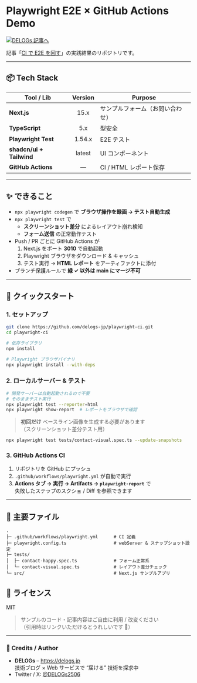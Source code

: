 # Playwright E2E × GitHub Actions Demo

[![DELOGs 記事へ](https://img.shields.io/badge/DELOGs-記事はこちら-1e90ff?logo=githubpages)](https://delogs.jp/next-js/supplement/playwright-ci)

記事「[CI で E2E を回す](https://delogs.jp/next-js/supplement/playwright-ci)」の実践結果のリポジトリです。

---

## 📦 Tech Stack

| Tool / Lib               | Version | Purpose                          |
| ------------------------ | :-----: | -------------------------------- |
| **Next.js**              |  15.x   | サンプルフォーム（お問い合わせ） |
| **TypeScript**           |   5.x   | 型安全                           |
| **Playwright Test**      | 1.54.x  | E2E テスト                       |
| **shadcn/ui + Tailwind** | latest  | UI コンポーネント                |
| **GitHub Actions**       |    —    | CI / HTML レポート保存           |

---

## ✨ できること

- `npx playwright codegen` で **ブラウザ操作を録画 → テスト自動生成**
- `npx playwright test` で
  - **スクリーンショット差分** によるレイアウト崩れ検知
  - **フォーム送信** の正常動作テスト
- Push / PR ごとに GitHub Actions が
  1. Next.js をポート **3010** で自動起動
  2. Playwright ブラウザをダウンロード & キャッシュ
  3. テスト実行 → **HTML レポート** をアーティファクトに添付
- ブランチ保護ルールで **緑 ✓ 以外は main にマージ不可**

---

## 🚀 クイックスタート

### 1. セットアップ

```bash
git clone https://github.com/delogs-jp/playwright-ci.git
cd playwright-ci

# 依存ライブラリ
npm install

# Playwright ブラウザバイナリ
npx playwright install --with-deps
```

### 2. ローカルサーバー & テスト

```bash
# 開発サーバーは自動起動されるので不要
# そのままテスト実行
npx playwright test --reporter=html
npx playwright show-report  # レポートをブラウザで確認
```

> **初回だけ** ベースライン画像を生成する必要があります  
> （スクリーンショット差分テスト用）

```bash
npx playwright test tests/contact-visual.spec.ts --update-snapshots
```

### 3. GitHub Actions CI

1. リポジトリを GitHub にプッシュ
2. `.github/workflows/playwright.yml` が自動で実行
3. **Actions タブ → 実行 → Artifacts → `playwright-report`** で  
   失敗したステップのスクショ / Diff を参照できます

---

## 📂 主要ファイル

```
.
├─ .github/workflows/playwright.yml      # CI 定義
├─ playwright.config.ts                  # webServer & スナップショット設定
├─ tests/
│  ├─ contact-happy.spec.ts              # フォーム正常系
│  └─ contact-visual.spec.ts             # レイアウト差分チェック
└─ src/                                  # Next.js サンプルアプリ
```

## 📜 ライセンス

MIT

> サンプルのコード・記事内容はご自由に利用 / 改変ください  
> （引用時はリンクいただけるとうれしいです 🙌）

---

### 🙏 Credits / Author

- **DELOGs** – <https://delogs.jp>  
  技術ブログ × Web サービスで “届ける” 技術を探求中
- Twitter / X: [@DELOGs2506](https://x.com/DELOGs2506)
